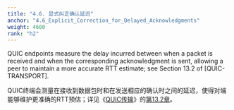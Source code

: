 ```yaml
---
title: "4.6. 显式纠正确认延迟"
anchor: "4.6_Explicit_Correction_for_Delayed_Acknowledgments"
weight: 4600
rank: "h2"
---
```


QUIC endpoints measure the delay incurred between when a packet is received and when the corresponding acknowledgment is sent, allowing a peer to maintain a more accurate RTT estimate; see Section 13.2 of [QUIC-TRANSPORT].

QUIC终端会测量在接收到数据包时和在发送相应的确认时之间的延迟，使得对端能够维护更准确的RTT预估；详见《[QUIC传输]()》的[第13.2章]()。
